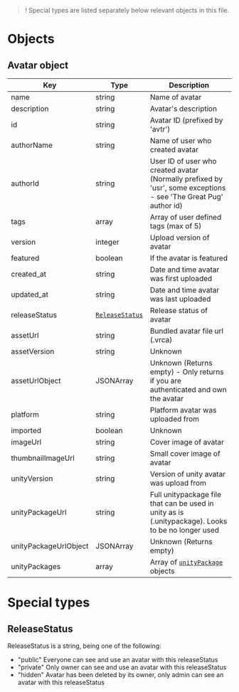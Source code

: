 >!  Special types are listed separately below relevant objects in this file.

# Objects

## Avatar object

Key | Type | Description
----|------|------------
name | string | Name of avatar
description | string | Avatar's description
id | string | Avatar ID (prefixed by 'avtr')
authorName | string | Name of user who created avatar
authorId | string | User ID of user who created avatar (Normally prefixed by 'usr', some exceptions - see 'The Great Pug' author id)
tags | array | Array of user defined tags (max of 5)
version | integer | Upload version of avatar
featured | boolean | If the avatar is featured
created_at | string | Date and time avatar was first uploaded
updated_at | string | Date and time avatar was last uploaded
releaseStatus | [`ReleaseStatus`](Objects/Avatar.md?id=releasestatus) | Release status of avatar
assetUrl | string | Bundled avatar file url (.vrca)
assetVersion | string | Unknown
assetUrlObject | JSONArray | Unknown (Returns empty) - Only returns if you are authenticated and own the avatar
platform | string | Platform avatar was uploaded from
imported | boolean | Unknown
imageUrl | string | Cover image of avatar
thumbnailImageUrl | string | Small cover image of avatar
unityVersion | string | Version of unity avatar was upload from
unityPackageUrl | string | Full unitypackage file that can be used in unity as is (.unitypackage). Looks to be no longer used
unityPackageUrlObject | JSONArray | Unknown (Returns empty)
unityPackages | array | Array of [`unityPackage`](Objects/unityPackage.md?id=unitypackage-object) objects

# Special types

## ReleaseStatus

ReleaseStatus is a string, being one of the following:
 - "public" Everyone can see and use an avatar with this releaseStatus
 - "private" Only owner can see and use an avatar with this releaseStatus
 - "hidden" Avatar has been deleted by its owner, only admin can see an avatar with this releaseStatus
